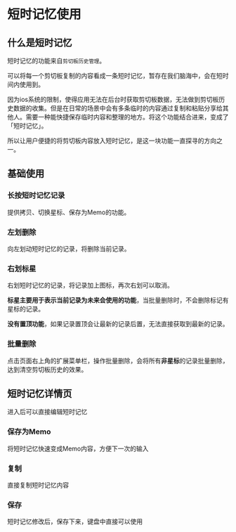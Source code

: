 # 短时记忆使用

## 什么是短时记忆

短时记忆的功能来自`剪切板历史管理`。

可以将每一个剪切板复制的内容看成一条短时记忆，暂存在我们脑海中，会在短时间内使用到。

因为ios系统的限制，使得应用无法在后台时获取剪切板数据，无法做到剪切板历史数据的收集。但是在日常的场景中会有多条临时的内容通过复制和粘贴分享给其他人。需要一种能快捷保存临时内容和整理的地方。将这个功能结合进来，变成了「短时记忆」。

所以让用户便捷的将剪切板内容放入短时记忆，是这一块功能一直探寻的方向之一。

## 基础使用
### 长按短时记忆记录
提供拷贝、切换星标、保存为Memo的功能。

### 左划删除
向左划动短时记忆的记录，将删除当前记录。

### 右划标星
右划短时记忆的记录，将记录加上图标，再次右划可以取消。

**标星主要用于表示当前记录为未来会使用的功能**，当批量删除时，不会删除标记有星标的记录。

**没有置顶功能**，如果记录置顶会让最新的记录后置，无法直接获取到最新的记录。

### 批量删除
点击页面右上角的扩展菜单栏，操作批量删除，会将所有**非星标**的记录批量删除，达到清空剪切板历史的效果。

<!-- 
### 演示视频

::: details 演示视频
![short-term-memory-basic-demo.gif](/images/short-term-memory/short-term-memory-basic-demo.gif)
::: -->

## 短时记忆详情页

进入后可以直接编辑短时记忆

### 保存为Memo
将短时记忆快速变成Memo内容，方便下一次的输入

### 复制
直接复制短时记忆内容

### 保存
短时记忆修改后，保存下来，键盘中直接可以使用
